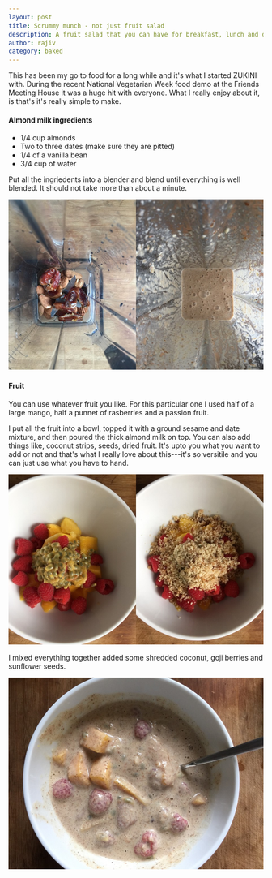 ```yaml
---
layout: post
title: Scrummy munch - not just fruit salad
description: A fruit salad that you can have for breakfast, lunch and dinner...
author: rajiv
category: baked
---
```


This has been my go to food for a long while and it's what I started ZUKINI with. During the recent National Vegetarian Week food demo at the Friends Meeting House it was a huge hit with everyone. What I really enjoy about it, is that's it's really simple to make.

#### Almond milk ingredients

* 1/4 cup almonds
* Two to three dates (make sure they are pitted)
* 1/4 of a vanilla bean
* 3/4 cup of water

Put all the ingriedents into a blender and blend until everything is well blended. It should not take more than about a minute.

![vanilla almond milk](/img/vanilla-almond-milk.jpg)

#### Fruit

You can use whatever fruit you like. For this particular one I used half of a large mango, half a punnet of rasberries and a passion fruit.

I put all the fruit into a bowl, topped it with a ground sesame and date mixture, and then poured the thick almond milk on top. You can also add things like, coconut strips, seeds, dried fruit. It's upto you what you want to add or not and that's what I really love about this---it's so versitile and you can just use what you have to hand.

![fruit mixture](/img/fruit-mixture.jpg)

I mixed everything together added some shredded coconut, goji berries and sunflower seeds.

![scrummy munch](/img/scrummy-munch.jpg) 
